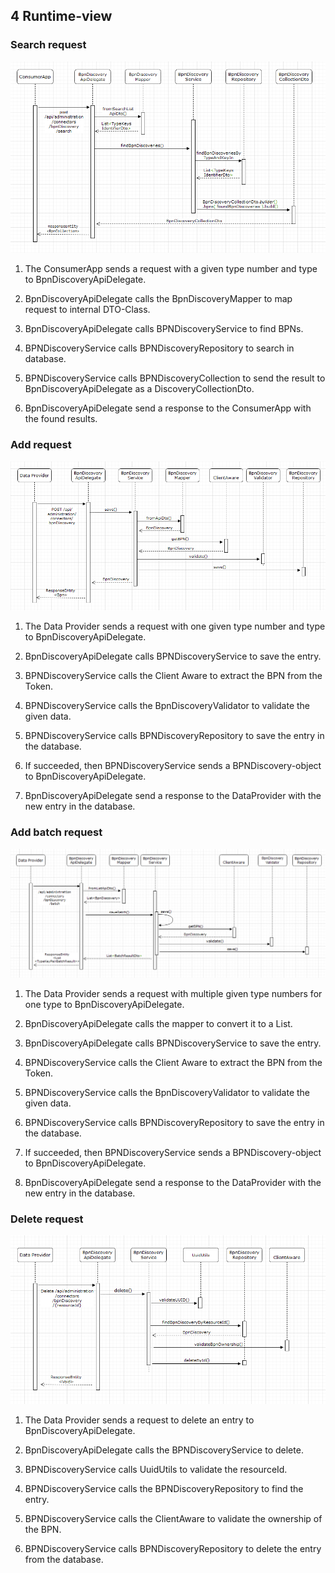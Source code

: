 ## 4 Runtime-view

### Search request

![](media/image4.PNG)

1.  The ConsumerApp sends a request with a given type number and type to
    BpnDiscoveryApiDelegate.

2.  BpnDiscoveryApiDelegate calls the BpnDiscoveryMapper to map request
    to internal DTO-Class.

3.  BpnDiscoveryApiDelegate calls BPNDiscoveryService to find BPNs.

4.  BPNDiscoveryService calls BPNDiscoveryRepository to search in
    database.

5.  BPNDiscoveryService calls BPNDiscoveryCollection to send the result
    to BpnDiscoveryApiDelegate as a DiscoveryCollectionDto.

6.  BpnDiscoveryApiDelegate send a response to the ConsumerApp with the
    found results.


### Add request

![](media/image5.PNG)


1.  The Data Provider sends a request with one given type number and
    type to BpnDiscoveryApiDelegate.

2.  BpnDiscoveryApiDelegate calls BPNDiscoveryService to save the entry.

3.  BPNDiscoveryService calls the Client Aware to extract the BPN from
    the Token.

4.  BPNDiscoveryService calls the BpnDiscoveryValidator to validate the
    given data.

5.  BPNDiscoveryService calls BPNDiscoveryRepository to save the entry
    in the database.

6.  If succeeded, then BPNDiscoveryService sends a BPNDiscovery-object
    to BpnDiscoveryApiDelegate.

7.  BpnDiscoveryApiDelegate send a response to the DataProvider with the
    new entry in the database.


### Add batch request

![](media/image6.PNG)


1.  The Data Provider sends a request with multiple given type numbers
    for one type to BpnDiscoveryApiDelegate.

2.  BpnDiscoveryApiDelegate calls the mapper to convert it to a
    List<BpnDiscovery>.

3.  BpnDiscoveryApiDelegate calls BPNDiscoveryService to save the entry.

4.  BPNDiscoveryService calls the Client Aware to extract the BPN from
    the Token.

5.  BPNDiscoveryService calls the BpnDiscoveryValidator to validate the
    given data.

6.  BPNDiscoveryService calls BPNDiscoveryRepository to save the entry
    in the database.

7.  If succeeded, then BPNDiscoveryService sends a BPNDiscovery-object
    to BpnDiscoveryApiDelegate.

8.  BpnDiscoveryApiDelegate send a response to the DataProvider with the
    new entry in the database.


### Delete request

![](media/image7.PNG)

1.  The Data Provider sends a request to delete an entry to
    BpnDiscoveryApiDelegate.

2.  BpnDiscoveryApiDelegate calls the BPNDiscoveryService to delete.

3.  BPNDiscoveryService calls UuidUtils to validate the resourceId.

4.  BPNDiscoveryService calls the BPNDiscoveryRepository to find the
    entry.

5.  BPNDiscoveryService calls the ClientAware to validate the ownership
    of the BPN.

6.  BPNDiscoveryService calls BPNDiscoveryRepository to delete the entry
    from the database.
